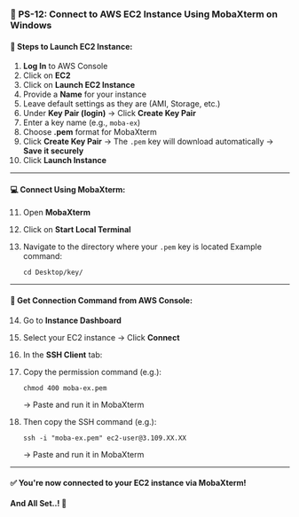 ### 📘 PS-12: Connect to AWS EC2 Instance Using MobaXterm on Windows

#### 🚀 Steps to Launch EC2 Instance:

1. **Log In** to AWS Console
2. Click on **EC2**
3. Click on **Launch EC2 Instance**
4. Provide a **Name** for your instance
5. Leave default settings as they are (AMI, Storage, etc.)
6. Under **Key Pair (login)** → Click **Create Key Pair**
7. Enter a key name (e.g., `moba-ex`)
8. Choose **.pem** format for MobaXterm
9. Click **Create Key Pair**
   → The `.pem` key will download automatically → **Save it securely**
10. Click **Launch Instance**

---

#### 💻 Connect Using MobaXterm:

11. Open **MobaXterm**
12. Click on **Start Local Terminal**
13. Navigate to the directory where your `.pem` key is located
    Example command:

    ```
    cd Desktop/key/
    ```

---

#### 🔗 Get Connection Command from AWS Console:

14. Go to **Instance Dashboard**

15. Select your EC2 instance → Click **Connect**

16. In the **SSH Client** tab:

17. Copy the permission command (e.g.):

    ```
    chmod 400 moba-ex.pem
    ```

    → Paste and run it in MobaXterm

18. Then copy the SSH command (e.g.):

    ```
    ssh -i "moba-ex.pem" ec2-user@3.109.XX.XX
    ```

    → Paste and run it in MobaXterm

---

#### ✅ You're now connected to your EC2 instance via MobaXterm!

**And All Set..! 🎉**
